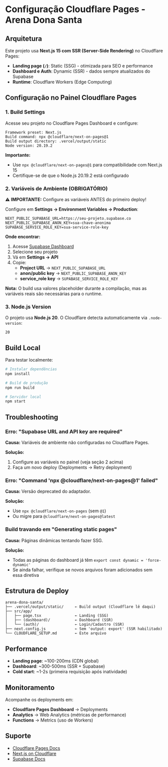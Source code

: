# Configuração Cloudflare Pages - Arena Dona Santa

## Arquitetura

Este projeto usa **Next.js 15 com SSR (Server-Side Rendering)** no Cloudflare Pages:

- **Landing page (`/`)**: Static (SSG) - otimizada para SEO e performance
- **Dashboard e Auth**: Dynamic (SSR) - dados sempre atualizados do Supabase
- **Runtime**: Cloudflare Workers (Edge Computing)

## Configuração no Painel Cloudflare Pages

### 1. Build Settings

Acesse seu projeto no Cloudflare Pages Dashboard e configure:

```
Framework preset: Next.js
Build command: npx @cloudflare/next-on-pages@1
Build output directory: .vercel/output/static
Node version: 20.19.2
```

**Importante:** 
- Use `npx @cloudflare/next-on-pages@1` para compatibilidade com Next.js 15
- Certifique-se de que o Node.js 20.19.2 está configurado

### 2. Variáveis de Ambiente (OBRIGATÓRIO)

⚠️ **IMPORTANTE:** Configure as variáveis ANTES do primeiro deploy!

Configure em **Settings → Environment Variables → Production**:

```
NEXT_PUBLIC_SUPABASE_URL=https://seu-projeto.supabase.co
NEXT_PUBLIC_SUPABASE_ANON_KEY=sua-chave-anonima
SUPABASE_SERVICE_ROLE_KEY=sua-service-role-key
```

**Onde encontrar:**
1. Acesse [Supabase Dashboard](https://supabase.com/dashboard)
2. Selecione seu projeto
3. Vá em **Settings → API**
4. Copie:
   - **Project URL** → `NEXT_PUBLIC_SUPABASE_URL`
   - **anon/public key** → `NEXT_PUBLIC_SUPABASE_ANON_KEY`
   - **service_role key** → `SUPABASE_SERVICE_ROLE_KEY`

**Nota:** O build usa valores placeholder durante a compilação, mas as variáveis reais são necessárias para o runtime.

### 3. Node.js Version

O projeto usa **Node.js 20**. O Cloudflare detecta automaticamente via `.node-version`:

```
20
```

## Build Local

Para testar localmente:

```bash
# Instalar dependências
npm install

# Build de produção
npm run build

# Servidor local
npm start
```

## Troubleshooting

### Erro: "Supabase URL and API key are required"

**Causa:** Variáveis de ambiente não configuradas no Cloudflare Pages.

**Solução:**
1. Configure as variáveis no painel (veja seção 2 acima)
2. Faça um novo deploy (Deployments → Retry deployment)

### Erro: "Command 'npx @cloudflare/next-on-pages@1' failed"

**Causa:** Versão deprecated do adaptador.

**Solução:**
- Use `npx @cloudflare/next-on-pages` (sem `@1`)
- Ou migre para `@cloudflare/next-on-pages@latest`

### Build travando em "Generating static pages"

**Causa:** Páginas dinâmicas tentando fazer SSG.

**Solução:**
- Todas as páginas do dashboard já têm `export const dynamic = 'force-dynamic'`
- Se ainda falhar, verifique se novos arquivos foram adicionados sem essa diretiva

## Estrutura de Deploy

```
arena-dona-santa/
├── .vercel/output/static/     ← Build output (Cloudflare lê daqui)
├── src/app/
│   ├── page.tsx               ← Landing (SSG)
│   ├── (dashboard)/           ← Dashboard (SSR)
│   └── (auth)/                ← Login/Cadastro (SSR)
├── next.config.js             ← Sem 'output: export' (SSR habilitado)
└── CLOUDFLARE_SETUP.md        ← Este arquivo
```

## Performance

- **Landing page**: ~100-200ms (CDN global)
- **Dashboard**: ~300-500ms (SSR + Supabase)
- **Cold start**: ~1-2s (primeira requisição após inatividade)

## Monitoramento

Acompanhe os deployments em:
- **Cloudflare Pages Dashboard** → Deployments
- **Analytics** → Web Analytics (métricas de performance)
- **Functions** → Metrics (uso de Workers)

## Suporte

- [Cloudflare Pages Docs](https://developers.cloudflare.com/pages/)
- [Next.js on Cloudflare](https://developers.cloudflare.com/pages/framework-guides/nextjs/)
- [Supabase Docs](https://supabase.com/docs)
